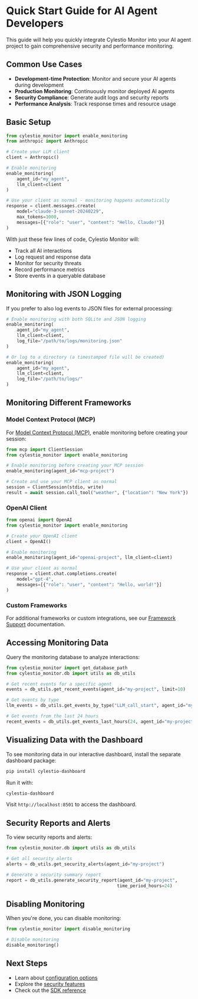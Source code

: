 # Quick Start Guide for AI Agent Developers

This guide will help you quickly integrate Cylestio Monitor into your AI agent project to gain comprehensive security and performance monitoring.

## Common Use Cases

- **Development-time Protection**: Monitor and secure your AI agents during development
- **Production Monitoring**: Continuously monitor deployed AI agents
- **Security Compliance**: Generate audit logs and security reports
- **Performance Analysis**: Track response times and resource usage

## Basic Setup

```python
from cylestio_monitor import enable_monitoring
from anthropic import Anthropic

# Create your LLM client
client = Anthropic()

# Enable monitoring
enable_monitoring(
    agent_id="my_agent",
    llm_client=client
)

# Use your client as normal - monitoring happens automatically
response = client.messages.create(
    model="claude-3-sonnet-20240229",
    max_tokens=1000,
    messages=[{"role": "user", "content": "Hello, Claude!"}]
)
```

With just these few lines of code, Cylestio Monitor will:

- Track all AI interactions
- Log request and response data
- Monitor for security threats
- Record performance metrics
- Store events in a queryable database

## Monitoring with JSON Logging

If you prefer to also log events to JSON files for external processing:

```python
# Enable monitoring with both SQLite and JSON logging
enable_monitoring(
    agent_id="my_agent",
    llm_client=client,
    log_file="/path/to/logs/monitoring.json"
)

# Or log to a directory (a timestamped file will be created)
enable_monitoring(
    agent_id="my_agent",
    llm_client=client,
    log_file="/path/to/logs/"
)
```

## Monitoring Different Frameworks

### Model Context Protocol (MCP)

For [Model Context Protocol (MCP)](https://modelcontextprotocol.io/introduction), enable monitoring before creating your session:

```python
from mcp import ClientSession
from cylestio_monitor import enable_monitoring

# Enable monitoring before creating your MCP session
enable_monitoring(agent_id="mcp-project")

# Create and use your MCP client as normal
session = ClientSession(stdio, write)
result = await session.call_tool("weather", {"location": "New York"})
```

### OpenAI Client

```python
from openai import OpenAI
from cylestio_monitor import enable_monitoring

# Create your OpenAI client
client = OpenAI()

# Enable monitoring
enable_monitoring(agent_id="openai-project", llm_client=client)

# Use your client as normal
response = client.chat.completions.create(
    model="gpt-4",
    messages=[{"role": "user", "content": "Hello, world!"}]
)
```

### Custom Frameworks

For additional frameworks or custom integrations, see our [Framework Support](../user-guide/frameworks/index.md) documentation.

## Accessing Monitoring Data

Query the monitoring database to analyze interactions:

```python
from cylestio_monitor import get_database_path
from cylestio_monitor.db import utils as db_utils

# Get recent events for a specific agent
events = db_utils.get_recent_events(agent_id="my-project", limit=10)

# Get events by type
llm_events = db_utils.get_events_by_type("LLM_call_start", agent_id="my-project")

# Get events from the last 24 hours
recent_events = db_utils.get_events_last_hours(24, agent_id="my-project")
```

## Visualizing Data with the Dashboard

To see monitoring data in our interactive dashboard, install the separate dashboard package:

```bash
pip install cylestio-dashboard
```

Run it with:

```bash
cylestio-dashboard
```

Visit `http://localhost:8501` to access the dashboard.

## Security Reports and Alerts

To view security reports and alerts:

```python
from cylestio_monitor.db import utils as db_utils

# Get all security alerts
alerts = db_utils.get_security_alerts(agent_id="my-project")

# Generate a security summary report
report = db_utils.generate_security_report(agent_id="my-project", 
                                          time_period_hours=24)
```

## Disabling Monitoring

When you're done, you can disable monitoring:

```python
from cylestio_monitor import disable_monitoring

# Disable monitoring
disable_monitoring()
```

## Next Steps

- Learn about [configuration options](configuration.md)
- Explore the [security features](../user-guide/security-features.md)
- Check out the [SDK reference](../sdk-reference/overview.md) 